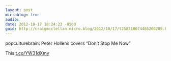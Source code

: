 ```yaml
---
layout: post
microblog: true
audio: 
date: 2012-10-17 18:24:23 -0500
guid: http://craigmcclellan.micro.blog/2012/10/17/t258710074485260289.html
---
```

popculturebrain: Peter Hollens covers “Don’t Stop Me Now”

This [t.co/YW31dXmy](http://t.co/YW31dXmy)
